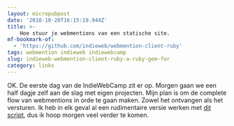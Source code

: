 ```yaml
---
layout: micropubpost
date: '2018-10-20T16:15:19.944Z'
title: >-
    Hoe stuur je webmentions van een statische site.
mf-bookmark-of:
  - 'https://github.com/indieweb/webmention-client-ruby'
tags: webmention indieweb indiewebcamp
slug: indieweb-webmention-client-ruby-a-ruby-gem-for
category: links
---
```

OK. De eerste dag van de IndieWebCamp zit er op. Morgen gaan we een half dagje zelf aan de slag met eigen projecten. Mijn plan is om de complete flow van webmentions in orde te gaan maken. Zowel het ontvangen als het versturen. Ik heb in elk geval al een rudimentaire versie werken met [dit script](https://github.com/indieweb/webmention-client-ruby), dus ik hoop morgen veel verder te komen.
